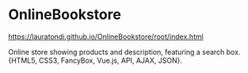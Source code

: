 # OnlineBookstore

https://lauratondi.github.io/OnlineBookstore/root/index.html

Online store showing products and description, featuring a search box. 
{HTML5, CSS3, FancyBox, Vue.js, API, AJAX, JSON}.
